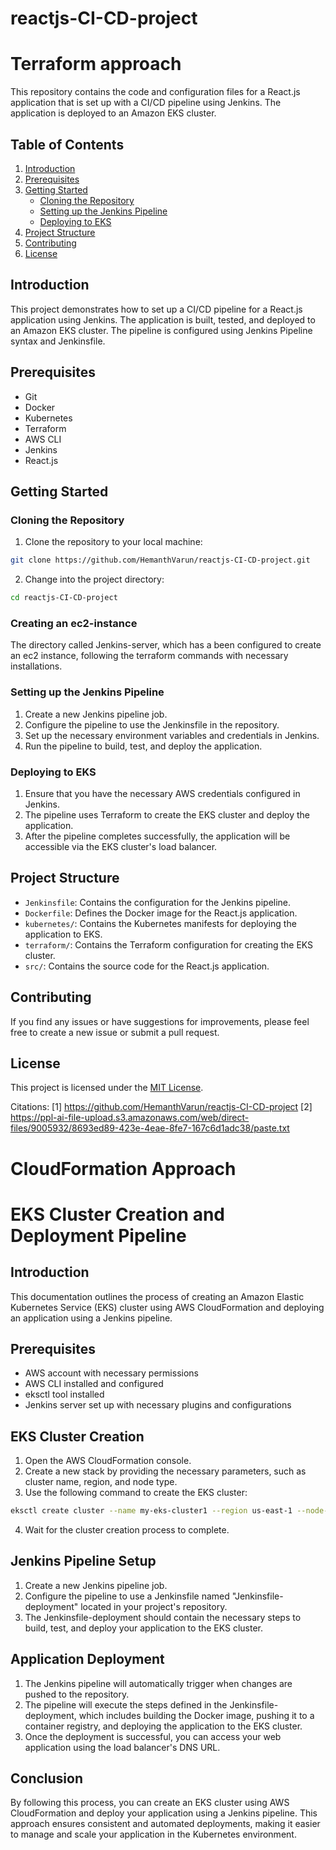 # reactjs-CI-CD-project
# Terraform approach
This repository contains the code and configuration files for a React.js application that is set up with a CI/CD pipeline using Jenkins. The application is deployed to an Amazon EKS cluster.

## Table of Contents
1. [Introduction](#introduction)
2. [Prerequisites](#prerequisites)
3. [Getting Started](#getting-started)
   - [Cloning the Repository](#cloning-the-repository)
   - [Setting up the Jenkins Pipeline](#setting-up-the-jenkins-pipeline)
   - [Deploying to EKS](#deploying-to-eks)
4. [Project Structure](#project-structure)
5. [Contributing](#contributing)
6. [License](#license)

## Introduction
This project demonstrates how to set up a CI/CD pipeline for a React.js application using Jenkins. The application is built, tested, and deployed to an Amazon EKS cluster. The pipeline is configured using Jenkins Pipeline syntax and Jenkinsfile.

## Prerequisites
- Git
- Docker
- Kubernetes
- Terraform
- AWS CLI
- Jenkins
- React.js

## Getting Started

### Cloning the Repository
1. Clone the repository to your local machine:
```bash
git clone https://github.com/HemanthVarun/reactjs-CI-CD-project.git
```

2. Change into the project directory:
```bash
cd reactjs-CI-CD-project
```
### Creating an ec2-instance
The directory called Jenkins-server, which has a been configured to create an ec2 instance, following the terraform commands with necessary installations.

### Setting up the Jenkins Pipeline
1. Create a new Jenkins pipeline job.
2. Configure the pipeline to use the Jenkinsfile in the repository.
3. Set up the necessary environment variables and credentials in Jenkins.
4. Run the pipeline to build, test, and deploy the application.

### Deploying to EKS
1. Ensure that you have the necessary AWS credentials configured in Jenkins.
2. The pipeline uses Terraform to create the EKS cluster and deploy the application.
3. After the pipeline completes successfully, the application will be accessible via the EKS cluster's load balancer.

## Project Structure
- `Jenkinsfile`: Contains the configuration for the Jenkins pipeline.
- `Dockerfile`: Defines the Docker image for the React.js application.
- `kubernetes/`: Contains the Kubernetes manifests for deploying the application to EKS.
- `terraform/`: Contains the Terraform configuration for creating the EKS cluster.
- `src/`: Contains the source code for the React.js application.

## Contributing
If you find any issues or have suggestions for improvements, please feel free to create a new issue or submit a pull request.

## License
This project is licensed under the [MIT License](LICENSE).

Citations:
[1] https://github.com/HemanthVarun/reactjs-CI-CD-project
[2] https://ppl-ai-file-upload.s3.amazonaws.com/web/direct-files/9005932/8693ed89-423e-4eae-8fe7-167c6d1adc38/paste.txt



# CloudFormation Approach 
# EKS Cluster Creation and Deployment Pipeline

## Introduction
This documentation outlines the process of creating an Amazon Elastic Kubernetes Service (EKS) cluster using AWS CloudFormation and deploying an application using a Jenkins pipeline.

## Prerequisites
- AWS account with necessary permissions
- AWS CLI installed and configured
- eksctl tool installed
- Jenkins server set up with necessary plugins and configurations


## EKS Cluster Creation
1. Open the AWS CloudFormation console.
2. Create a new stack by providing the necessary parameters, such as cluster name, region, and node type.
3. Use the following command to create the EKS cluster:

```bash
eksctl create cluster --name my-eks-cluster1 --region us-east-1 --node-type t2.small
```

4. Wait for the cluster creation process to complete.

## Jenkins Pipeline Setup
1. Create a new Jenkins pipeline job.
2. Configure the pipeline to use a Jenkinsfile named "Jenkinsfile-deployment" located in your project's repository.
3. The Jenkinsfile-deployment should contain the necessary steps to build, test, and deploy your application to the EKS cluster.

## Application Deployment
1. The Jenkins pipeline will automatically trigger when changes are pushed to the repository.
2. The pipeline will execute the steps defined in the Jenkinsfile-deployment, which includes building the Docker image, pushing it to a container registry, and deploying the application to the EKS cluster.
3. Once the deployment is successful, you can access your web application using the load balancer's DNS URL.

## Conclusion
By following this process, you can create an EKS cluster using AWS CloudFormation and deploy your application using a Jenkins pipeline. This approach ensures consistent and automated deployments, making it easier to manage and scale your application in the Kubernetes environment.
